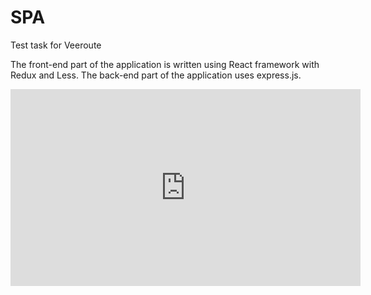 # SPA

Test task for Veeroute

The front-end part of the application is written using React framework with Redux and Less.
The back-end part of the application uses express.js.


<div><iframe width="560" height="315" src="https://www.youtube.com/embed/EgNy5RncteA" frameborder="0" allow="autoplay; encrypted-media" allowfullscreen></iframe></div
